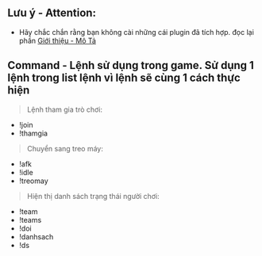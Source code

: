 ## Lưu ý - Attention:
* Hãy chắc chắn rằng bạn không cài những cái plugin đã tích hợp. đọc lại phần [Giới thiệu - Mô Tả](https://github.com/Kuroneko15/l4d2_multiple_players/tree/main#gi%E1%BB%9Bi-thi%E1%BB%87u---m%C3%B4-t%E1%BA%A3)

## Command - Lệnh sử dụng trong game. Sử dụng 1 lệnh trong list lệnh vì lệnh sẽ cùng 1 cách thực hiện
> Lệnh tham gia trò chơi:
 * !join
 * !thamgia
> Chuyển sang treo máy:
 * !afk
 * !idle
 * !treomay
> Hiện thị danh sách trạng thái người chơi:
 * !team
 * !teams
 * !doi
 * !danhsach
 * !ds